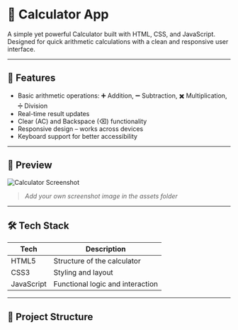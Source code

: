 # 🔢 Calculator App

A simple yet powerful Calculator built with HTML, CSS, and JavaScript. Designed for quick arithmetic calculations with a clean and responsive user interface.

---

## 🚀 Features

- Basic arithmetic operations: ➕ Addition, ➖ Subtraction, ✖️ Multiplication, ➗ Division
- Real-time result updates
- Clear (AC) and Backspace (⌫) functionality
- Responsive design – works across devices
- Keyboard support for better accessibility

---

## 📸 Preview

![Calculator Screenshot](./assets/preview.png)

> *Add your own screenshot image in the assets folder*

---

## 🛠️ Tech Stack

| Tech      | Description                  |
|-----------|------------------------------|
| HTML5     | Structure of the calculator  |
| CSS3      | Styling and layout           |
| JavaScript | Functional logic and interaction |

---

## 📂 Project Structure


